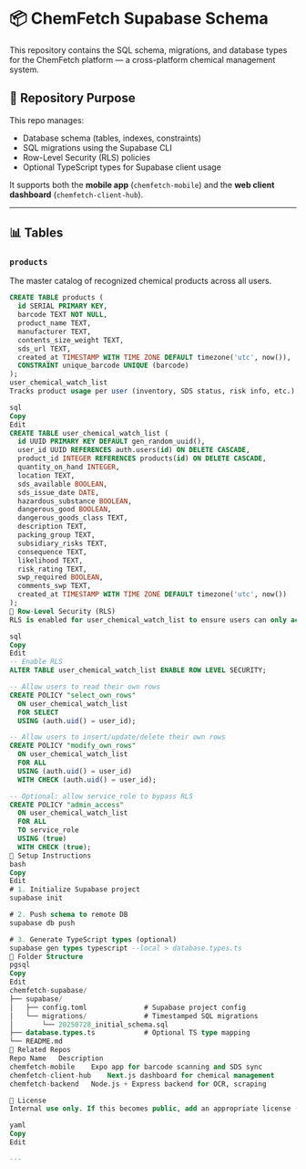 # 📦 ChemFetch Supabase Schema

This repository contains the SQL schema, migrations, and database types for the ChemFetch platform — a cross-platform chemical management system.

## 📁 Repository Purpose

This repo manages:

- Database schema (tables, indexes, constraints)
- SQL migrations using the Supabase CLI
- Row-Level Security (RLS) policies
- Optional TypeScript types for Supabase client usage

It supports both the **mobile app** (`chemfetch-mobile`) and the **web client dashboard** (`chemfetch-client-hub`).

---

## 📊 Tables

### `products`

The master catalog of recognized chemical products across all users.

```sql
CREATE TABLE products (
  id SERIAL PRIMARY KEY,
  barcode TEXT NOT NULL,
  product_name TEXT,
  manufacturer TEXT,
  contents_size_weight TEXT,
  sds_url TEXT,
  created_at TIMESTAMP WITH TIME ZONE DEFAULT timezone('utc', now()),
  CONSTRAINT unique_barcode UNIQUE (barcode)
);
user_chemical_watch_list
Tracks product usage per user (inventory, SDS status, risk info, etc.).

sql
Copy
Edit
CREATE TABLE user_chemical_watch_list (
  id UUID PRIMARY KEY DEFAULT gen_random_uuid(),
  user_id UUID REFERENCES auth.users(id) ON DELETE CASCADE,
  product_id INTEGER REFERENCES products(id) ON DELETE CASCADE,
  quantity_on_hand INTEGER,
  location TEXT,
  sds_available BOOLEAN,
  sds_issue_date DATE,
  hazardous_substance BOOLEAN,
  dangerous_good BOOLEAN,
  dangerous_goods_class TEXT,
  description TEXT,
  packing_group TEXT,
  subsidiary_risks TEXT,
  consequence TEXT,
  likelihood TEXT,
  risk_rating TEXT,
  swp_required BOOLEAN,
  comments_swp TEXT,
  created_at TIMESTAMP WITH TIME ZONE DEFAULT timezone('utc', now())
);
🔐 Row-Level Security (RLS)
RLS is enabled for user_chemical_watch_list to ensure users can only access their own chemical records.

sql
Copy
Edit
-- Enable RLS
ALTER TABLE user_chemical_watch_list ENABLE ROW LEVEL SECURITY;

-- Allow users to read their own rows
CREATE POLICY "select_own_rows"
  ON user_chemical_watch_list
  FOR SELECT
  USING (auth.uid() = user_id);

-- Allow users to insert/update/delete their own rows
CREATE POLICY "modify_own_rows"
  ON user_chemical_watch_list
  FOR ALL
  USING (auth.uid() = user_id)
  WITH CHECK (auth.uid() = user_id);

-- Optional: allow service_role to bypass RLS
CREATE POLICY "admin_access"
  ON user_chemical_watch_list
  FOR ALL
  TO service_role
  USING (true)
  WITH CHECK (true);
🧪 Setup Instructions
bash
Copy
Edit
# 1. Initialize Supabase project
supabase init

# 2. Push schema to remote DB
supabase db push

# 3. Generate TypeScript types (optional)
supabase gen types typescript --local > database.types.ts
📂 Folder Structure
pgsql
Copy
Edit
chemfetch-supabase/
├── supabase/
│   ├── config.toml              # Supabase project config
│   └── migrations/              # Timestamped SQL migrations
│       └── 20250728_initial_schema.sql
├── database.types.ts            # Optional TS type mapping
└── README.md
📎 Related Repos
Repo Name	Description
chemfetch-mobile	Expo app for barcode scanning and SDS sync
chemfetch-client-hub	Next.js dashboard for chemical management
chemfetch-backend	Node.js + Express backend for OCR, scraping

🪪 License
Internal use only. If this becomes public, add an appropriate license (e.g. MIT or BSL).

yaml
Copy
Edit

---



